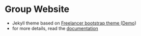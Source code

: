 Group Website 
=========================

- Jekyll theme based on [Freelancer bootstrap theme ](http://startbootstrap.com/template-overviews/freelancer/) ([Demo](https://jeromelachaud.com/freelancer-theme))
- for more details, read the [documentation](http://jekyllrb.com/)
